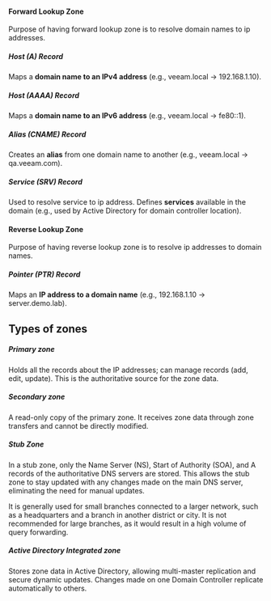 #### Forward Lookup Zone
Purpose of having forward lookup zone is to resolve domain names to ip addresses.
##### Host (A) Record
Maps a **domain name to an IPv4 address** (e.g., veeam.local → 192.168.1.10).

##### Host (AAAA) Record
Maps a **domain name to an IPv6 address** (e.g., veeam.local → fe80::1).

##### Alias (CNAME) Record
Creates an **alias** from one domain name to another (e.g., veeam.local → qa.veeam.com). 

##### Service (SRV) Record
Used to resolve service to ip address. Defines **services** available in the domain (e.g., used by Active Directory for domain controller location).

#### Reverse Lookup Zone 
Purpose of having reverse lookup zone is to resolve ip addresses to domain names.

##### Pointer (PTR) Record
Maps an **IP address to a domain name** (e.g., 192.168.1.10 → server.demo.lab).

## Types of zones

##### Primary zone
Holds all the records about the IP addresses; can manage records (add, edit, update). This is the authoritative source for the zone data.

##### Secondary zone
A read-only copy of the primary zone. It receives zone data through zone transfers and cannot be directly modified.
##### Stub Zone

In a stub zone, only the Name Server (NS), Start of Authority (SOA), and A records of the authoritative DNS servers are stored. This allows the stub zone to stay updated with any changes made on the main DNS server, eliminating the need for manual updates.

It is generally used for small branches connected to a larger network, such as a headquarters and a branch in another district or city. It is not recommended for large branches, as it would result in a high volume of query forwarding.

##### Active Directory Integrated zone
Stores zone data in Active Directory, allowing multi-master replication and secure dynamic updates. Changes made on one Domain Controller replicate automatically to others.
